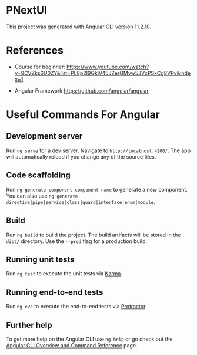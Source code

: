 # PNextUI
This project was generated with [Angular CLI](https://github.com/angular/angular-cli) version 11.2.10.

# References
* Course for beginner: 
https://www.youtube.com/watch?v=9CVZks6U0ZY&list=PL8p2I9GklV45JZerGMvw5JVxPSxCg8VPv&index=1

* Angular Framework
https://github.com/angular/angular


# Useful Commands For Angular

## Development server

Run `ng serve` for a dev server. Navigate to `http://localhost:4200/`. The app will automatically reload if you change any of the source files.

## Code scaffolding

Run `ng generate component component-name` to generate a new component. You can also use `ng generate directive|pipe|service|class|guard|interface|enum|module`.

## Build

Run `ng build` to build the project. The build artifacts will be stored in the `dist/` directory. Use the `--prod` flag for a production build.

## Running unit tests

Run `ng test` to execute the unit tests via [Karma](https://karma-runner.github.io).

## Running end-to-end tests

Run `ng e2e` to execute the end-to-end tests via [Protractor](http://www.protractortest.org/).

## Further help

To get more help on the Angular CLI use `ng help` or go check out the [Angular CLI Overview and Command Reference](https://angular.io/cli) page.
